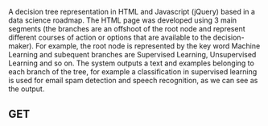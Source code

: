 A decision tree representation in HTML and Javascript (jQuery) based in a data science roadmap. The HTML page was developed using 3 main segments (the branches are an offshoot of the root node and represent different courses of action or options that are available to the decision-maker). For example, the root node is represented by the key word Machine Learning and subequent branches are Supervised Learning, Unsupervised Learning and so on.
The system outputs a text and examples belonging to each branch of the tree, for example a classification in supervised learning is used for email spam detection and speech recognition, as we can see as the output.

## GET
